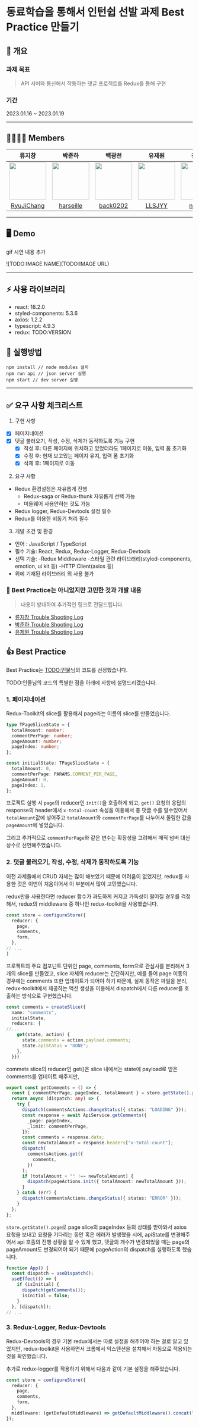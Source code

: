 # 동료학습을 통해서 인턴쉽 선발 과제 Best Practice 만들기

## 📕 개요

### 과제 목표

> API 서버와 통신해서 작동하는 댓글 프로젝트를 Redux를 통해 구현

### 기간

2023.01.16 ~ 2023.01.19

---

## 👨‍👩‍👧‍👦 Members

|                                              류지창                                              |                                             박준하                                              |                                             백광천                                              |                                             유제원                                              |                                             정세연                                              |                                             조영일                                              |
| :----------------------------------------------------------------------------------------------: | :---------------------------------------------------------------------------------------------: | :---------------------------------------------------------------------------------------------: | :---------------------------------------------------------------------------------------------: | :---------------------------------------------------------------------------------------------: | :---------------------------------------------------------------------------------------------: |
| <img src="https://avatars.githubusercontent.com/u/104156381?s=70&v=4" width="100" height="100"/> | <img src="https://avatars.githubusercontent.com/u/85827017?s=70&v=4" width="100" height="100"/> | <img src="https://avatars.githubusercontent.com/u/82658528?s=70&v=4" width="100" height="100"/> | <img src="https://avatars.githubusercontent.com/u/96014828?s=70&v=4" width="100" height="100"/> | <img src="https://avatars.githubusercontent.com/u/79056677?s=70&v=4" width="100" height="100"/> | <img src="https://avatars.githubusercontent.com/u/86599495?s=70&v=4" width="100" height="100"/> |
|                           [RyuJiChang](https://github.com/RyuJiChang)                            |                            [harseille](https://github.com/harseille)                            |                             [back0202](https://github.com/back0202)                             |                               [LLSJYY](https://github.com/LLSJYY)                               |                               [n0eyes](https://github.com/n0eyes)                               |                            [young1the](https://github.com/young1the)                            |

---

## 🖥 Demo

gif 시연 내용 추가

![TODO:IMAGE NAME](TODO:IMAGE URL)

---

## ⚡️ 사용 라이브러리

- react: 18.2.0
- styled-components: 5.3.6
- axios: 1.2.2
- typescript: 4.9.3
- redux: TODO:VERSION

## 🤔 실행방법

```
npm install // node modules 설치
npm run api // json server 실행
npm start // dev server 실행
```

---

## ✅ 요구 사항 체크리스트

1. 구현 사항

- [x] 페이지네이션
- [x] 댓글 불러오기, 작성, 수정, 삭제가 동작하도록 기능 구현
  - [x] 작성 후: 다른 페이지에 위치하고 있었더라도 1페이지로 이동, 입력 폼 초기화
  - [x] 수정 후: 현재 보고있는 페이지 유지, 입력 폼 초기화
  - [x] 삭제 후: 1페이지로 이동

2. 요구 사항

- Redux 환경설정은 자유롭게 진행
  - Redux-saga or Redux-thunk 자유롭게 선택 가능
  - 미들웨어 사용안하는 것도 가능
- Redux logger, Redux-Devtools 설정 필수
- Redux를 이용한 비동기 처리 필수

3. 개발 조건 및 환경

- 언어 : JavaScript / TypeScript
- 필수 기술: React, Redux, Redux-Logger, Redux-Devtools
- 선택 기술:
    -Redux Middleware
    -스타일 관련 라이브러리(styled-components, emotion, ui kit 등)
    -HTTP Client(axios 등)
- 위에 기재된 라이브러리 외 사용 불가

### 🥲 Best Practice는 아니었지만 고민한 것과 개발 내용

> 내용이 방대하여 추가적인 링크로 전달드립니다.

- [류지창 Trouble Shooting Log](https://www.notion.so/b53badc75edb4edc81c5990cb135efd0)
- [박준하 Trouble Shooting Log](https://www.notion.so/5dbd0179028240898238e0c8560a4f28)
- [유제원 Trouble Shooting Log](https://www.notion.so/a6c2121234814972b86bf8ff71ba2c80)

## 👍 Best Practice

Best Practice는 [TODO:인물](TODO:인물URL)님의 코드를 선정했습니다.

TODO:인물님의 코드의 특별한 점을 아래에 사항에 설명드리겠습니다.

### 1. 페이지네이션

Redux-Toolkit의 slice를 활용해서 page라는 이름의 slice를 만들었습니다.

```ts
type TPageSliceState = {
  totalAmount: number;
  commentPerPage: number;
  pageAmount: number;
  pageIndex: number;
};

const initialState: TPageSliceState = {
  totalAmount: 0,
  commentPerPage: PARAMS.COMMENT_PER_PAGE,
  pageAmount: 0,
  pageIndex: 1,
};
```

프로젝트 실행 시 `page`의 reducer인 `init()`을 호출하게 되고, `get()` 요청의 응답의 response의 header에서 `x-total-count` 속성을 이용해서 총 댓글 수를 알수있어서 `totalAmount`값에 넣어주고 `totalAmount`와 `commentPerPage`를 나누어서 올림한 값을 `pageAmount`에 넣었습니다.

그리고 추가적으로 `commentPerPage`와 같은 변수는 확장성을 고려해서 매직 넘버 대신 상수로 선언해주었습니다.

### 2. 댓글 불러오기, 작성, 수정, 삭제가 동작하도록 기능

이전 과제들에서 CRUD 자체는 많이 해보았기 때문에 어려움이 없었지만, redux를 사용한 것은 이번이 처음이어서 이 부분에서 많이 고민했습니다.

redux만을 사용한다면 reducer 함수가 과도하게 커지고 가독성이 떨어질 경우를 걱정해서, redux의 middleware 중 하나인 redux-toolkit을 사용했습니다.

```ts
const store = configureStore({
  reducer: {
    page,
    comments,
    form,
  },
// ...
)
```

프로젝트의 주요 컴포넌트 단위인 page, comments, form으로 관심사를 분리해서 3개의 slice를 만들었고, slice 자체의 reducer는 간단하지만, 예를 들어 page 이동의 경우에는 comments 또한 업데이트가 되어야 하기 때문에, 실제 동작은 파일을 분리, redux-toolkit에서 제공하는 액션 생성을 이용해서 dispatch에서 다른 reducer를 호출하는 방식으로 구현했습니다.

```ts
const comments = createSlice({
  name: "comments",
  initialState,
  reducers: {
//...
    get(state, action) {
      state.comments = action.payload.comments;
      state.apiStatus = "DONE";
    },
  }})
```
commets slice의 reducer인 get()은 slice 내에서는 state에 payload로 받은 comments를 업데이트 해주지만,

```ts
export const getComments = () => {
  const { commentPerPage, pageIndex, totalAmount } = store.getState().page;
  return async (dispatch: any) => {
    try {
      dispatch(commentsActions.changeStatus({ status: "LOADING" }));
      const response = await ApiService.getComments({
        _page: pageIndex,
        _limit: commentPerPage,
      });
      const comments = response.data;
      const newTotalAmount = response.headers["x-total-count"];
      dispatch(
        commentsActions.get({
          comments,
        })
      );
      if (totalAmount + "" !== newTotalAmount) {
        dispatch(pageActions.init({ totalAmount: newTotalAmount }));
      }
    } catch (err) {
      dispatch(commentsActions.changeStatus({ status: "ERROR" }));
    }
  };
};
```
`store.getState().page`로 page slice의 pageIndex 등의 상태를 받아와서 axios 요청을 보내고 요청을 기다리는 동안 혹은 에러가 발생했을 시에, apiState를 변경해주어서 api 호출의 진행 상황을 알 수 있게 했고, 댓글의 개수가 변경되었을 때는 page의 pageAmount도 변경되어야 되기 때문에 pageAction의 dispatch를 실행하도록 했습니다.

```ts
function App() {
  const dispatch = useDispatch();
  useEffect(() => {
    if (isInitial) {
      dispatch(getComments());
      isInitial = false;
    }
  }, [dispatch]);
// ...
```

### 3. Redux-Logger, Redux-Devtools

Redux-Devtools의 경우 기본 redux에서는 따로 설정을 해주어야 하는 걸로 알고 있었지만, redux-toolkit을 사용하면서 크롬에서 익스텐션을 설치해서 자동으로 적용되는 것을 확인했습니다.

추가로 redux-logger를 적용하기 위해서 다음과 같이 기본 설정을 해주었습니다.

```ts
const store = configureStore({
  reducer: {
    page,
    comments,
    form,
  },
  middleware: (getDefaultMiddleware) => getDefaultMiddleware().concat(logger),
});
```
